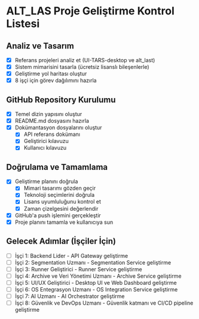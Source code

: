 # ALT_LAS Proje Geliştirme Kontrol Listesi

## Analiz ve Tasarım
- [x] Referans projeleri analiz et (UI-TARS-desktop ve alt_last)
- [x] Sistem mimarisini tasarla (ücretsiz lisanslı bileşenlerle)
- [x] Geliştirme yol haritası oluştur
- [x] 8 işçi için görev dağılımını hazırla

## GitHub Repository Kurulumu
- [x] Temel dizin yapısını oluştur
- [x] README.md dosyasını hazırla
- [x] Dokümantasyon dosyalarını oluştur
  - [x] API referans dokümanı
  - [x] Geliştirici kılavuzu
  - [x] Kullanıcı kılavuzu

## Doğrulama ve Tamamlama
- [x] Geliştirme planını doğrula
  - [x] Mimari tasarımı gözden geçir
  - [x] Teknoloji seçimlerini doğrula
  - [x] Lisans uyumluluğunu kontrol et
  - [x] Zaman çizelgesini değerlendir
- [x] GitHub'a push işlemini gerçekleştir
- [x] Proje planını tamamla ve kullanıcıya sun

## Gelecek Adımlar (İşçiler İçin)
- [ ] İşçi 1: Backend Lider - API Gateway geliştirme
- [ ] İşçi 2: Segmentation Uzmanı - Segmentation Service geliştirme
- [ ] İşçi 3: Runner Geliştirici - Runner Service geliştirme
- [ ] İşçi 4: Archive ve Veri Yönetimi Uzmanı - Archive Service geliştirme
- [ ] İşçi 5: UI/UX Geliştirici - Desktop UI ve Web Dashboard geliştirme
- [ ] İşçi 6: OS Entegrasyon Uzmanı - OS Integration Service geliştirme
- [ ] İşçi 7: AI Uzmanı - AI Orchestrator geliştirme
- [ ] İşçi 8: Güvenlik ve DevOps Uzmanı - Güvenlik katmanı ve CI/CD pipeline geliştirme
